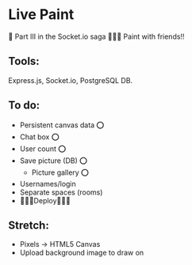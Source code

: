 # Live Paint
🎨  Part III in the Socket.io saga 🌈🌻🍭 Paint with friends!!

## Tools:

Express.js, Socket.io, PostgreSQL DB.

## To do:

- Persistent canvas data :o:
- Chat box ⭕️
- User count ⭕️
- Save picture (DB) ⭕️
  - Picture gallery ⭕️
- Usernames/login
- Separate spaces (rooms)
- 🌱🌱🌱Deploy🌱🌱🌱

## Stretch:

- Pixels -> HTML5 Canvas
- Upload background image to draw on
